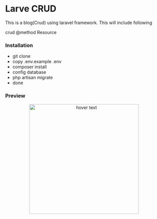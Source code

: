 # Larve CRUD

This is a blog(Crud) using laravel framework. This will include following

crud
@method
Resource

### Installation

- git clone
- copy .env.example .env
- composer install
- config database
- php artisan migrate
- done

### Preview

<p align="center">
  <img src="your_relative_path_here" width="350" title="hover text">
</p>
